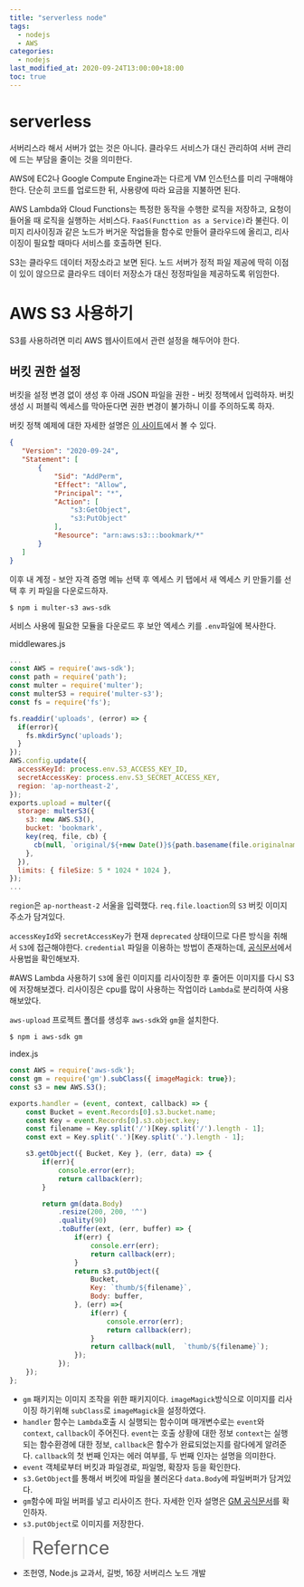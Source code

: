 ```yaml
---
title: "serverless node"
tags:
  - nodejs
  - AWS
categories:
  - nodejs
last_modified_at: 2020-09-24T13:00:00+18:00
toc: true
---
```


# serverless

서버리스라 해서 서버가 없는 것은 아니다.
클라우드 서비스가 대신 관리하여 서버 관리에 드는 부담을 줄이는 것을 의미한다.

AWS에 EC2나 Google Compute Engine과는 다르게 VM 인스턴스를 미리 구매해야 한다.
단순히 코드를 업로드한 뒤, 사용량에 따라 요금을 지불하면 된다.

AWS Lambda와 Cloud Functions는 특정한 동작을 수행한 로직을 저장하고, 요청이 들어올 때 로직을 실행하는 서비스다.
`FaaS(Functtion as a Service)`라 불린다. 이미지 리사이징과 같은 노드가 버거운 작업들을 함수로 만들어 클라우드에 올리고,
리사이징이 필요할 때마다 서비스를 호출하면 된다.

S3는 클라우드 데이터 저장소라고 보면 된다. 노드 서버가 정적 파일 제공에 딱히 이점이 있이 않으므로 클라우드 데이터 저장소가 대신 정정파일을 제공하도록 위임한다.

# AWS S3 사용하기

S3를 사용하려면 미리 AWS 웹사이트에서 관련 설정을 해두어야 한다.

## 버킷 권한 설정

버킷을 설정 변경 없이 생성 후 아래 JSON 파일을 권한 - 버킷 정책에서 입력하자.
버킷 생성 시 퍼블릭 엑세스를 막아둔다면 권한 변경이 불가하니 이를 주의하도록 하자.

버킷 정책 예제에 대한 자세한 설명은 [이 사이트](https://docs.aws.amazon.com/ko_kr/AmazonS3/latest/dev/example-bucket-policies.html)에서 볼 수 있다.

```json
{
   "Version": "2020-09-24",
   "Statement": [
       {
           "Sid": "AddPerm",
           "Effect": "Allow",
           "Principal": "*",
           "Action": [
               "s3:GetObject",
               "s3:PutObject"
           ],
           "Resource": "arn:aws:s3:::bookmark/*"
       }
   ]
}
```

이후 내 계정 - 보안 자격 증명 메뉴 선택 후 엑세스 키 탭에서 새 엑세스 키 만들기를 선택 후 키 파일을 다운로드하자.

```
$ npm i multer-s3 aws-sdk
```

서비스 사용에 필요한 모듈을 다운로드 후 보안 엑세스 키를 `.env`파일에 복사한다.

middlewares.js
```javascript
...
const AWS = require('aws-sdk');
const path = require('path');
const multer = require('multer');
const multerS3 = require('multer-s3');
const fs = require('fs');

fs.readdir('uploads', (error) => {
  if(error){
    fs.mkdirSync('uploads');
  }
});
AWS.config.update({
  accessKeyId: process.env.S3_ACCESS_KEY_ID,
  secretAccessKey: process.env.S3_SECRET_ACCESS_KEY,
  region: 'ap-northeast-2',
});
exports.upload = multer({
  storage: multerS3({
    s3: new AWS.S3(),
    bucket: 'bookmark',
    key(req, file, cb) {
      cb(null, `original/${+new Date()}${path.basename(file.originalname)}`);
    },
  }),
  limits: { fileSize: 5 * 1024 * 1024 },
});
...
```

`region`은 `ap-northeast-2` 서울을 입력했다.
`req.file.loaction`의 `S3` 버킷 이미지 주소가 담겨있다.

`accessKeyId`와 `secretAccessKey`가 현재 `deprecated` 상태이므로 다른 방식을 취해서 `S3`에 접근해야한다.
`credential` 파일을 이용하는 방법이 존재하는데, [공식문서](https://docs.aws.amazon.com/ko_kr/sdk-for-javascript/v2/developer-guide/loading-node-credentials-shared.html)에서 사용법을 확인해보자.

#AWS Lambda 사용하기
`S3`에 올린 이미지를 리사이징한 후 줄어든 이미지를 다시 S3에 저장해보겠다.
리사이징은 cpu를 많이 사용하는 작업이라 `Lambda`로 분리하여 사용해보았다.

`aws-upload` 프로젝트 폴더를 생성후 `aws-sdk`와 `gm`을 설치한다.

```
$ npm i aws-sdk gm
```

index.js
```javascript
const AWS = require('aws-sdk');
const gm = require('gm').subClass({ imageMagick: true});
const s3 = new AWS.S3();

exports.handler = (event, context, callback) => {
    const Bucket = event.Records[0].s3.bucket.name;
    const Key = event.Records[0].s3.object.key;
    const filename = Key.split('/')[Key.split('/').length - 1];
    const ext = Key.split('.')[Key.split('.').length - 1];

    s3.getObject({ Bucket, Key }, (err, data) => {
        if(err){
            console.error(err);
            return callback(err);    
        }

        return gm(data.Body)
            .resize(200, 200, '^')
            .quality(90)
            .toBuffer(ext, (err, buffer) => {
                if(err) {
                    console.err(err);
                    return callback(err);
                }
                return s3.putObject({
                    Bucket,
                    Key: `thumb/${filename}`,
                    Body: buffer,
                }, (err) =>{
                    if(err) {
                        console.error(err);
                        return callback(err);
                    }
                    return callback(null,  `thumb/${filename}`);
                });
            });
    });
};

```

- `gm` 패키지는 이미지 조작을 위한 패키지이다. `imageMagick`방식으로 이미지를 리사이징 하기위해 `subClass`로 `imageMagick`을 설정하였다.
- `handler` 함수는 `Lambda`호출 시 실행되는 함수이며 매개변수로는 `event`와 `context`, `callback`이 주어진다. `event`는 호출 상황에 대한 정보
`context`는 실행되는 함수환경에 대한 정보, `callback`은 함수가 완료되었는지를 람다에게 알려준다. `callback`의 첫 번째 인자는 에러 여부를, 두 번째 인자는 설명을 의미한다.
- `event` 객체로부터 버킷과 파일경로, 파일명, 확장자 등을 확인한다.
- `s3.GetObject`를 통해서 버킷에 파일을 불러온다 `data.Body`에 파일버퍼가 담겨있다.
- `gm`함수에 파일 버퍼를 넣고 리사이즈 한다. 자세한 인자 설명은 [GM 공식문서](https://www.npmjs.com/package/gm)를 확인하자.
- `s3.putObject`로 이미지를 저장한다.


><font size="6">Refernce</font>
- 조헌영, Node.js 교과서, 길벗, 16장 서버리스 노드 개발
